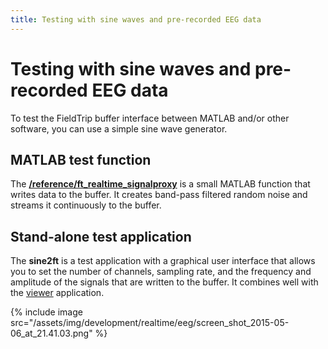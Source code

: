 ```yaml
---
title: Testing with sine waves and pre-recorded EEG data
---
```


# Testing with sine waves and pre-recorded EEG data

To test the FieldTrip buffer interface between MATLAB and/or other software, you can use a simple sine wave generator.

## MATLAB test function

The **[/reference/ft_realtime_signalproxy](/reference/ft_realtime_signalproxy)** is a small MATLAB function that writes data to the buffer. It creates band-pass filtered random noise and streams it continuously to the buffer. 

## Stand-alone test application

The **sine2ft** is a test application with a graphical user interface that allows you to set the number of channels, sampling rate, and the frequency and amplitude of the signals that are  written to the buffer. It combines well with the [viewer](/development/realtime/viewer) application.

{% include image src="/assets/img/development/realtime/eeg/screen_shot_2015-05-06_at_21.41.03.png" %}
